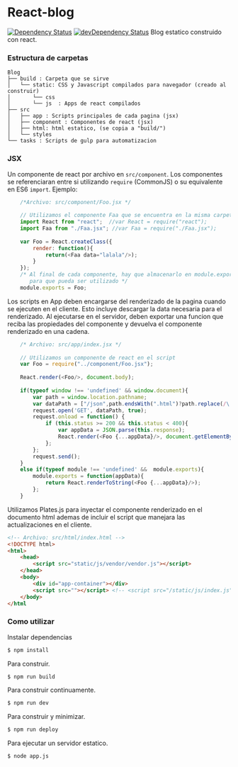 React-blog
============
[![Dependency Status](https://david-dm.org/wesitos/react-blog.png)](https://david-dm.org/wesitos/react-blog)
[![devDependency Status](https://david-dm.org/wesitos/react-blog/dev-status.png)](https://david-dm.org/wesitos/react-blog#info=devDependencies)
Blog estatico construido con react.
### Estructura de carpetas
    Blog
    ├── build : Carpeta que se sirve
    │   └── static: CSS y Javascript compilados para navegador (creado al construir)
    │       └── css
    │       └── js  : Apps de react compilados
    ├── src
    │   ├── app : Scripts principales de cada pagina (jsx)
    │   ├── component : Componentes de react (jsx)
    │   ├── html: html estatico, (se copia a "build/")
    │   └── styles
    └── tasks : Scripts de gulp para automatizacion
### JSX
Un componente de react por archivo en `src/component`. Los componentes se referenciaran entre si utilizando `require` (CommonJS) o su equivalente en ES6 `import`. Ejemplo:

``` js
    /*Archivo: src/component/Foo.jsx */
    
    // Utilizamos el componente Faa que se encuentra en la misma carpeta
    import React from "react";  //var React = require("react");
    import Faa from "./Faa.jsx"; //var Faa = require("./Faa.jsx");
    
    var Foo = React.createClass({
        render: function(){
            return(<Faa data="lalala"/>);
        }
    });
    /* Al final de cada componente, hay que almacenarlo en module.exports
       para que pueda ser utilizado */
    module.exports = Foo;
```

Los scripts en App deben encargarse del renderizado de la pagina cuando se ejecuten en el cliente.
Esto incluye descargar la data necesaria para el renderizado.
Al ejecutarse en el servidor, deben exportar una funcion que reciba las propiedades del componente
y devuelva el componente renderizado en una cadena.
``` js
    /* Archivo: src/app/index.jsx */
    
    // Utilizamos un componente de react en el script
    var Foo = require("../component/Foo.jsx");
    
    React.render(<Foo/>, document.body);
    
    if(typeof window !== 'undefined' && window.document){
        var path = window.location.pathname;
        var dataPath = ["/json",path.endsWith(".html")?path.replace(/\.html$/,".json"):path.replace(/$/, "index.json")].join("") ;
        request.open('GET', dataPath, true);
        request.onload = function() {
            if (this.status >= 200 && this.status < 400){
                var appData = JSON.parse(this.response);
                React.render(<Foo {...appData}/>, document.getElementById("app-container"));
            };
        };
        request.send();
    }
    else if(typeof module !== 'undefined' &&  module.exports){
        module.exports = function(appData){
            return React.renderToString(<Foo {...appData}/>);
        };
    }
```
Utilizamos Plates.js para inyectar el componente renderizado en el documento html ademas
de incluir el script que manejara las actualizaciones en el cliente.

``` html
<!-- Archivo: src/html/index.html -->
<!DOCTYPE html>
<html>
    <head>
        <script src="static/js/vendor/vendor.js"></script>
    </head>
    <body>
        <div id="app-container"></div>
        <script src=""></script> <!-- <script src="/static/js/index.js"></script> -->
    </body>
</html
```
### Como utilizar
Instalar dependencias
``` bash
$ npm install
```
Para construir.
``` bash
$ npm run build
```
Para construir continuamente.
``` bash
$ npm run dev
```
Para construir y minimizar.
``` bash
$ npm run deploy
```
Para ejecutar un servidor estatico.
``` bash
$ node app.js
```
